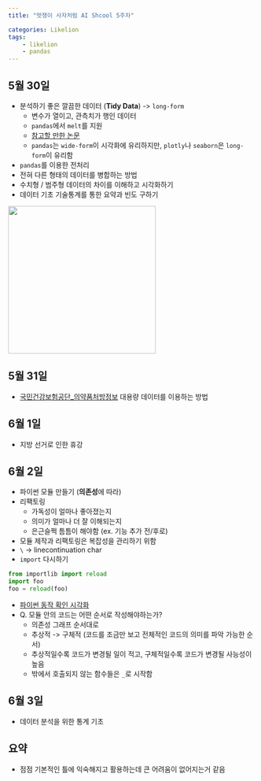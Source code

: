 ```yaml
---
title: "멋쟁이 사자처럼 AI Shcool 5주차"

categories: Likelion
tags:
    - likelion
    - pandas
---
```


## 5월 30일
- 분석하기 좋은 깔끔한 데이터 (**Tidy Data**) -> `long-form`
  - 변수가 열이고, 관측치가 행인 데이터
  - `pandas`에서 `melt`를 지원
  - [참고할 만한 논문](http://vita.had.co.nz/papers/tidy-data.pdf)
  - `pandas`는 `wide-form`이 시각화에 유리하지만, `plotly`나 `seaborn`은 `long-form`이 유리함
- `pandas`를 이용한 전처리
- 전혀 다른 형태의 데이터를 병합하는 방법
- 수치형 / 범주형 데이터의 차이를 이해하고 시각화하기
- 데이터 기초 기술통계를 통한 요약과 빈도 구하기

<img src="https://cdn.discordapp.com/attachments/965823350238748693/980626193739030568/unknown.png" withd=300 height=300>

## 5월 31일
- [국민건강보험공단_의약품처방정보](https://www.data.go.kr/data/15007117/fileData.do) 대용량 데이터를 이용하는 방법

## 6월 1일
- 지방 선거로 인한 휴강

## 6월 2일
- 파이썬 모듈 만들기 (**의존성**에 따라)
- 리팩토링
  - 가독성이 얼마나 좋아졌는지
  - 의미가 얼마나 더 잘 이해되는지
  - 은근슬쩍 틈틈이 해야함 (ex. 기능 추가 전/후로)
- 모듈 제작과 리팩토링은 복잡성을 관리하기 위함
- `\` -> linecontinuation char
- `import` 다시하기
```python
from importlib import reload
import foo
foo = reload(foo)
```
- [파이썬 동작 확인 시각화](https://pythontutor.com/visualize.html#mode=edit)
- Q. 모듈 안의 코드는 어떤 순서로 작성해야하는가?
  - 의존성 그래프 순서대로
  - 추상적 -> 구체적 (코드를 조금만 보고 전체적인 코드의 의미를 파악 가능한 순서)
  - 추상적일수록 코드가 변경될 일이 적고, 구체적일수록 코드가 변경될 사능성이 높음
  - 밖에서 호출되지 않는 함수들은 `_`로 시작함

## 6월 3일
- 데이터 분석을 위한 통계 기초

## 요약
- 점점 기본적인 틀에 익숙해지고 활용하는데 큰 어려움이 없어지는거 같음